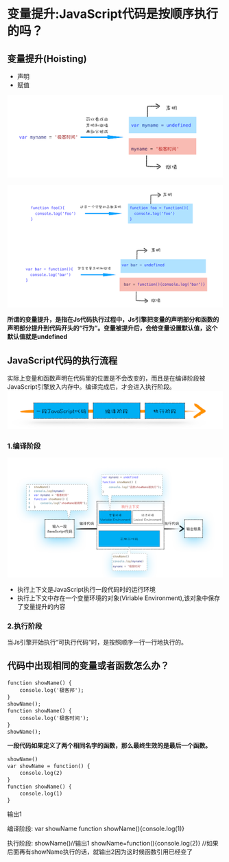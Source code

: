 # 变量提升:JavaScript代码是按顺序执行的吗？

## 变量提升(Hoisting)
- 声明
- 赋值

![](img/声明赋值.png)  
  
![](img/函数声明赋值.png)  


**所谓的变量提升，是指在Js代码执行过程中，Js引擎把变量的声明部分和函数的声明部分提升到代码开头的“行为”。变量被提升后，会给变量设置默认值，这个默认值就是undefined**

## JavaScript代码的执行流程
实际上变量和函数声明在代码里的位置是不会改变的，而且是在编译阶段被JavaScript引擎放入内存中。编译完成后，才会进入执行阶段。  
![](img/JavaScript代码的执行流程.png)  

### 1.编译阶段  
![](img/编译阶段.png)  

- 执行上下文是JavaScript执行一段代码时的运行环境
- 执行上下文中存在一个变量环境的对象(Viriable Environment),该对象中保存了变量提升的内容

### 2.执行阶段
当Js引擎开始执行“可执行代码”时，是按照顺序一行一行地执行的。

## 代码中出现相同的变量或者函数怎么办？
```
function showName() {
    console.log('极客邦');
}
showName();
function showName() {
    console.log('极客时间');
}
showName(); 

```
**一段代码如果定义了两个相同名字的函数，那么最终生效的是最后一个函数。**  

```
showName()
var showName = function() {
    console.log(2)
}
function showName() {
    console.log(1)
}

```
输出1

编译阶段:
var showName
function showName(){console.log(1)}

执行阶段:
showName()//输出1
showName=function(){console.log(2)}
//如果后面再有showName执行的话，就输出2因为这时候函数引用已经变了